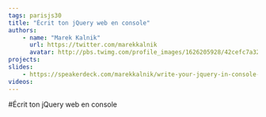 ```yaml
---
tags: parisjs30
title: "Écrit ton jQuery web en console"
authors:
    - name: "Marek Kalnik"
      url: https://twitter.com/marekkalnik
      avatar: http://pbs.twimg.com/profile_images/1626205928/42cefc7a326f4c52518f586ac1e73391_bigger.jpeg
projects:
slides:
    - https://speakerdeck.com/marekkalnik/write-your-jquery-in-console-1
videos:
---
```

#Écrit ton jQuery web en console
